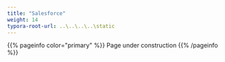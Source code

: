 ```yaml
---
title: "Salesforce"
weight: 14
typora-root-url: ..\..\..\..\static
---
```


{{% pageinfo color="primary" %}}
Page under construction
{{% /pageinfo %}}
